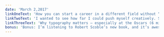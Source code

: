 ```yaml
---
date: 'March 2,2017'
linkOneText: 'How you can start a career in a different field without “experience” — tips that got me job offers from Google and other tech giants (20 minute read): http://bit.ly/2lxgfTU'
linkTwoText: 'I wanted to see how far I could push myself creatively. So I redesigned Instagram. (13 minute read): http://bit.ly/2lxouPP'
linkThreeText: 'Why typography matters — especially at the Oscars (6 minute read): http://bit.ly/2ldN79c'
bonus: 'Bonus: I’m listening to Robert Scoble’s new book, and it’s awesome: “The Fourth Transformation: How Augmented Reality & Artificial Intelligence Will Change Everything” (5 hour listen): http://amzn.to/2mKbbNW'
---
```

